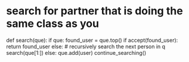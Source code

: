 # search for partner that is doing the same class as you

def search(que):
    if que:
        found_user = que.top()
        if accept(found_user):
            return found_user
        else:
            # recursively search the next person in q
            search(que[1:])
    else:
        que.add(user)
        continue_searching()